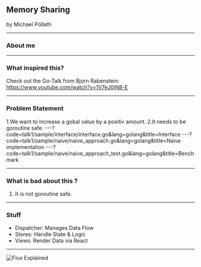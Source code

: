 ## Memory Sharing

by Michael Pöllath

---
### About me

---

### What inspired this?

Check out the Go-Talk from Bjorn Rabenstein:
https://www.youtube.com/watch?v=1V7eJ0jN8-E

---
### Problem Statement

1.We want to increase a gobal value by a positiv amount.
2.It needs to be goroutine safe.
---?code=talk1/sample/interface/interface.go&lang=golang&title=Interface
---?code=talk1/sample/naive/naive_approach.go&lang=golang&title=Naive implementation
---?code=talk1/sample/naive/naive_approach_test.go&lang=golang&title=Benchmark

---
### What is bad about this ?
1. It is not goroutine safe. 

---
### Stuff

- Dispatcher: Manages Data Flow
- Stores: Handle State & Logic
- Views: Render Data via React

---

![Flux Explained](https://facebook.github.io/flux/img/flux-simple-f8-diagram-explained-1300w.png)

